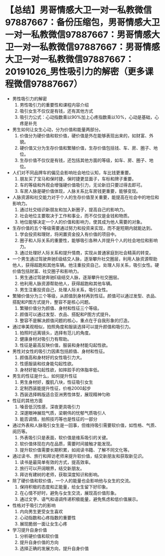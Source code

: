 # 【总结】男哥情感大卫一对一私教微信97887667：备份压缩包，男哥情感大卫一对一私教微信97887667：男哥情感大卫一对一私教微信97887667：男哥情感大卫一对一私教微信97887667：20191026_男性吸引力的解密（更多课程微信97887667）

-   男性吸引力的解密
    1.  男性吸引力的重要性和课程内容介绍
    2.  吸引女生不仅仅是有钱，还有其他方式
    3.  吸引力公式：心动指数乘以90%加上心疼指数乘以10%，心动是基础，心疼是补充
-   男生如何让女生心动，分为价值和能量两部分。
    1.  价值分为硬价值和软价值，硬价值是外在能够表现出来的，如财富、外貌。
    2.  硬价值又分为生存价值和繁殖价值，生存价值包括钱、车、房、圈子、地位。
    3.  生存价值不仅仅是有钱，还包括其他方面的等级，如车、房、圈子、地位。
-   人们对不同品牌车的偏见会影响社会地位认知，车比钱更重要。
    1.  朋友买了宝马和保时捷，保时捷更显面子，车标和牌子重要。
    2.  车的等级和外观会增强硬价值吸引力，无论新旧只要过得去即可。
    3.  车房人脉是硬价值体现，人脉关系比车房钱更重要，能够变现。
-   人脉资源和社交能力对于个人的生存价值至关重要，能提高在社会中的地位和影响力。
    1.  通过社交结识新朋友和加入新圈子，提高自己的影响力。
    2.  社会地位主要取决于工作和事业，而不仅仅是金钱和物质。
    3.  地位能够决定一个人的价值和影响力，使其成为他人需要的对象。
-   生存价值的五个等级需要通过努力和投资来实现，而不是短期内就能达到。
    1.  学会投资和理财，将闲置资金投入有价值的项目中。
    2.  圈子和人际关系的重要性，能够吸引各种人并提升个人的社会地位和影响力。
    3.  通过处理好人际关系和提升情商，实现从普通家庭到社会精英的转变。
-   一个男生通过驾驶奔驰E级结交人脉，逐渐攀升社交圈层，利用人脉资源帮助他人，获得超跑和其他车辆。他注重投资自己，处理人际关系，吸引女性。硬价值包括财富、社交圈子和影响力。
    1.  男生通过驾驶奔驰E级结交人脉，逐渐攀升社交圈层。
    2.  他利用人脉资源帮助他人，获得超跑和其他车辆。
    3.  男生注重投资自己，处理人际关系，吸引女性。
-   繁殖价值分为三个等级，从颜值到身材再到性征。颜值可以通过发型、衣品、搭配和P图方式提升，整容不是核心问题。
    1.  繁殖价值分为颜值、身材和性征三个等级。
    2.  颜值可以通过发型、衣品、搭配和P图方式提升。
    3.  整容不是解决颜值问题的核心，重点在于自我形象的打造。
-   通过审美观相似，拍照角度和服装选择可以提升颜值和吸引力。
    1.  拍照时远离镜头，选择有范儿的角度。
    2.  健康身材对吸引力有帮助。
    3.  性征是最高反映价值，服装和身材能勾起性欲。
-   男性对女性的吸引力因素包括颜值、身材和性征。
    1.  颜值高和身材好的女性吸引力大。
    2.  性感服装和纹身能勾起性欲。
    3.  身材好能勾起性欲，如摔跤手的体脂率低。
-   男生的性征是什么，如何提升性征
    1.  男生身材好，腹肌八块，性征吸引女生
    2.  定制西装能提升性征，价格2000起步
    3.  西装选择韩版适合亚洲男性体型，展现精神匀称
-   性征的其他方面
    1.  嗓音低沉性感，深夜更具吸引力
    2.  深邃眼神展现气质，梁朝伟的忧郁气质吸引人
    3.  能否调情，拍照技巧等也是性征的一部分
-   通过外表和人脉吸引女生是一回事，但维持吸引需要软价值，如性格、气质、阅历等。
    1.  外表吸引只是表面，软价值是维系吸引的关键。
    2.  软价值体现在内在品质，需要时间接触才能发现。
    3.  提升软价值需要长期积累，如阅读书籍、了解不同文化等。
-   通过读书、旅行和拜访老师来提升软价值，结交新朋友和获取新见识。
    1.  读书是最简单有效的方式，提高效率。
    2.  旅行可以开阔眼界，结交新朋友。
    3.  拜访有建树的老师，获取深度知识和影响。
-   除了硬价值和软价值，一个人的能量也会影响他与女生的交流。
    1.  保持积极的态度和正能量，给女生留下好印象。
    2.  在心情不好时，避免与女生交流，展现高价值形象。
    3.  通过文字、语气和语调传递积极能量，避免焦虑和低价值展示。
-   性格对于吸引力的影响
    1.  内向男生更受女生喜欢
    2.  心动指数和心疼指数的重要性
    3.  展现脆弱一面让女生心疼
-   学习提升自身价值
    1.  分析硬价值和软价值
    2.  提升自身价值的方向
    3.  选择正确的发展方向，提升自身价值
